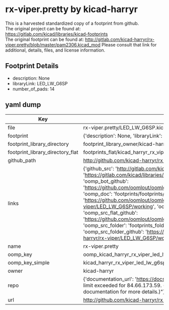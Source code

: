# rx-viper.pretty by kicad-harryr  
This is a harvested standardized copy of a footprint from github.  
The original project can be found at:  
https://gitlab.com/kicad/libraries/kicad-footprints  
The original footprint can be found at:
http://gitlab.com/kicad-harryr/rx-viper.pretty/blob/master/pam2306.kicad_mod
Please consult that link for additional, details, files, and license information.  
## Footprint Details
* description: None  
* libraryLink: LED_LW_G6SP  
* number_of_pads: 14  
## yaml dump  
| Key | Value |  
| --- | --- |  
| file | rx-viper.pretty/LED_LW_G6SP.kicad_mod |  
| footprint | {'description': None, 'libraryLink': 'LED_LW_G6SP', 'number_of_pads': 14} |  
| footprint_library_directory | footprint_library_owner/kicad-harryr_rx-viper.pretty |  
| footprint_library_directory_flat | footprints_flat/kicad_harryr_rx_viper_led_lw_g6sp/working |  
| github_path | http://github.com/kicad-harryr/rx-viper.pretty/blob/master/LED_LW_G6SP.kicad_mod |  
| links | {'github_src': 'http://gitlab.com/kicad-harryr/rx-viper.pretty/blob/master/pam2306.kicad_mod', 'github_src_repo': 'https://gitlab.com/kicad/libraries/kicad-footprints', 'oomp_bot': 'footprints/kicad_harryr_rx_viper_led_lw_g6sp/working', 'oomp_bot_github': 'https://github.com/oomlout/oomlout_oomp_footprint_bot/tree/main/footprints/kicad_harryr_rx_viper_led_lw_g6sp/working', 'oomp_doc': 'footprints/footprints/kicad-harryr/rx-viper/LED_LW_G6SP/working/', 'oomp_doc_github': 'https://github.com/oomlout/oomlout_oomp_footprint_doc/tree/main/footprints/footprints/kicad-harryr/rx-viper/LED_LW_G6SP/working', 'oomp_src_flat': 'footprints_flat/footprints_flat/kicad_harryr_rx_viper_led_lw_g6sp/working', 'oomp_src_flat_github': 'https://github.com/oomlout/oomlout_oomp_footprint_src/tree/main/footprints_flat/kicad_harryr_rx_viper_led_lw_g6sp/working', 'oomp_src_folder': 'footprints_folder/footprints_folder/kicad-harryr/rx-viper/LED_LW_G6SP/working', 'oomp_src_folder_github': 'https://github.com/oomlout/oomlout_oomp_footprint_src/tree/main/footprints_folder/kicad-harryr/rx-viper/LED_LW_G6SP/working'} |  
| name | rx-viper.pretty |  
| oomp_key | oomp_kicad_harryr_rx_viper_led_lw_g6sp |  
| oomp_key_simple | kicad_harryr_rx_viper_led_lw_g6sp |  
| owner | kicad-harryr |  
| repo | {'documentation_url': 'https://docs.github.com/rest/overview/resources-in-the-rest-api#rate-limiting', 'message': "API rate limit exceeded for 84.66.173.59. (But here's the good news: Authenticated requests get a higher rate limit. Check out the documentation for more details.)"} |  
| url | http://github.com/kicad-harryr/rx-viper.pretty |  


